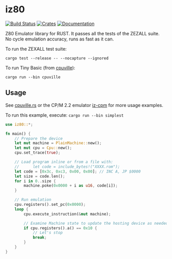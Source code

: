 # iz80

[![Build Status](https://github.com/ivanizag/iz80/workflows/Build/badge.svg)](https://github.com/ivanizag/iz80/actions?workflow=Build)
[![Crates](https://img.shields.io/crates/v/iz80.svg)](https://crates.io/crates/iz80)
[![Documentation](https://docs.rs/iz80/badge.svg)](https://docs.rs/iz80)


Z80 Emulator library for RUST. It passes all the tests of the ZEZALL suite. No cycle emulation accuracy, runs as fast as it can.

To run the ZEXALL test suite:
```
cargo test --release -- --nocapture --ignored
```

To run Tiny Basic (from [cpuville](http://cpuville.com/Kits/Z80-kits-home.html)):
```
cargo run --bin cpuville
```

## Usage
See [cpuville.rs](src/bin/cpuville.rs) or the CP/M 2.2 emulator [iz-cpm](https://github.com/ivanizag/iz-cpm) for more usage examples.

To run this example, execute: `cargo run --bin simplest`
 
```rust
use iz80::*;

fn main() {
    // Prepare the device
    let mut machine = PlainMachine::new();
    let mut cpu = Cpu::new();
    cpu.set_trace(true);

    // Load program inline or from a file with:
    //      let code = include_bytes!("XXXX.rom");
    let code = [0x3c, 0xc3, 0x00, 0x00]; // INC A, JP $0000
    let size = code.len();
    for i in 0..size {
        machine.poke(0x0000 + i as u16, code[i]);
    }

    // Run emulation
    cpu.registers().set_pc(0x0000);
    loop {
        cpu.execute_instruction(&mut machine);

        // Examine Machine state to update the hosting device as needed.
        if cpu.registers().a() == 0x10 {
            // Let's stop
            break;
        }
    }
}
```

